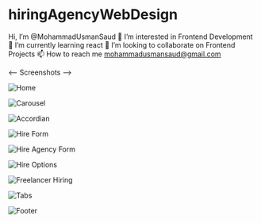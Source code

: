 # hiringAgencyWebDesign

 Hi, I’m @MohammadUsmanSaud 👀 I’m interested in Frontend Development 🌱 I’m currently learning react 💞️ I’m looking to collaborate on Frontend Projects 📫 How to reach me mohammadusmansaud@gmail.com

<-- Screenshots -->

![Home](https://user-images.githubusercontent.com/121443095/209673904-5dca69c2-85be-494f-bec1-d9cfca4742e2.PNG)


![Carousel](https://user-images.githubusercontent.com/121443095/209674018-8ed0617a-879b-476f-a6c9-98e49194b3c4.PNG)


![Accordian](https://user-images.githubusercontent.com/121443095/209674075-82e4ea18-5afe-4b53-82ee-debb5362421d.PNG)


![Hire Form](https://user-images.githubusercontent.com/121443095/209674140-5321798a-85ed-49fe-a6d7-e767b047ee4c.PNG)


![Hire Agency Form](https://user-images.githubusercontent.com/121443095/209674187-55b0e796-6bb9-48d7-9ac9-557cb44ac282.PNG)


![Hire Options](https://user-images.githubusercontent.com/121443095/209674252-467fd811-daac-4d34-ae79-f43888e30c64.PNG)


![Freelancer Hiring](https://user-images.githubusercontent.com/121443095/209674286-78037066-f846-48ff-a67b-be33ef84b98d.PNG)


![Tabs](https://user-images.githubusercontent.com/121443095/209674335-a698b609-926d-4058-b673-5eb27852ccfb.PNG)


![Footer](https://user-images.githubusercontent.com/121443095/209675520-4508c644-a85a-4654-bc85-0bf79da7e4cb.PNG)

